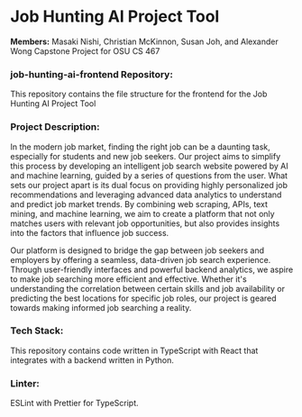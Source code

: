 # Job Hunting AI Project Tool

**Members:** Masaki Nishi, Christian McKinnon, Susan Joh, and Alexander Wong
Capstone Project for OSU CS 467

### job-hunting-ai-frontend Repository:

This repository contains the file structure for the frontend for the Job Hunting AI Project Tool

### Project Description:

In the modern job market, finding the right job can be a daunting task, especially for students and
new job seekers. Our project aims to simplify this process by developing an intelligent job search
website powered by AI and machine learning, guided by a series of questions from the user.
What sets our project apart is its dual focus on providing highly personalized job
recommendations and leveraging advanced data analytics to understand and predict job market
trends. By combining web scraping, APIs, text mining, and machine learning, we aim to create a
platform that not only matches users with relevant job opportunities, but also provides insights
into the factors that influence job success.

Our platform is designed to bridge the gap between job seekers and employers by offering a
seamless, data-driven job search experience. Through user-friendly interfaces and powerful
backend analytics, we aspire to make job searching more efficient and effective. Whether it's
understanding the correlation between certain skills and job availability or predicting the best
locations for specific job roles, our project is geared towards making informed job searching a
reality.


### Tech Stack:

This repository contains code written in TypeScript with React that integrates with a backend written in Python.

### Linter:

ESLint with Prettier for TypeScript.
